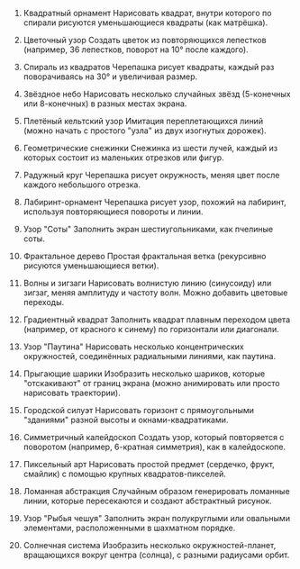 1. Квадратный орнамент
Нарисовать квадрат, внутри которого по спирали рисуются уменьшающиеся квадраты (как матрёшка).

2. Цветочный узор
Создать цветок из повторяющихся лепестков (например, 36 лепестков, поворот на 10° после каждого).

3. Спираль из квадратов
Черепашка рисует квадраты, каждый раз поворачиваясь на 30° и увеличивая размер.

4. Звёздное небо
Нарисовать несколько случайных звёзд (5-конечных или 8-конечных) в разных местах экрана.

5. Плетёный кельтский узор
Имитация переплетающихся линий (можно начать с простого "узла" из двух изогнутых дорожек).

6. Геометрические снежинки
Снежинка из шести лучей, каждый из которых состоит из маленьких отрезков или фигур.

7. Радужный круг
Черепашка рисует окружность, меняя цвет после каждого небольшого отрезка.

8. Лабиринт-орнамент
Черепашка рисует узор, похожий на лабиринт, используя повторяющиеся повороты и линии.

9. Узор "Соты"
Заполнить экран шестиугольниками, как пчелиные соты.

10. Фрактальное дерево
Простая фрактальная ветка (рекурсивно рисуются уменьшающиеся ветки).

11. Волны и зигзаги
Нарисовать волнистую линию (синусоиду) или зигзаг, меняя амплитуду и частоту волн. Можно добавить цветовые переходы.

12. Градиентный квадрат
Заполнить квадрат плавным переходом цвета (например, от красного к синему) по горизонтали или диагонали.

13. Узор "Паутина"
Нарисовать несколько концентрических окружностей, соединённых радиальными линиями, как паутина.

14. Прыгающие шарики
Изобразить несколько шариков, которые "отскакивают" от границ экрана (можно анимировать или просто нарисовать траектории).

15. Городской силуэт
Нарисовать горизонт с прямоугольными "зданиями" разной высоты и окнами-квадратиками.

16. Симметричный калейдоскоп
Создать узор, который повторяется с поворотом (например, 6-кратная симметрия), как в калейдоскопе.

17. Пиксельный арт
Нарисовать простой предмет (сердечко, фрукт, смайлик) с помощью крупных квадратов-пикселей.

18. Ломанная абстракция
Случайным образом генерировать ломанные линии, которые пересекаются и создают абстрактный рисунок.

19. Узор "Рыбья чешуя"
Заполнить экран полукруглыми или овальными элементами, расположенными в шахматном порядке.

20. Солнечная система
Изобразить несколько окружностей-планет, вращающихся вокруг центра (солнца), с разными радиусами орбит.